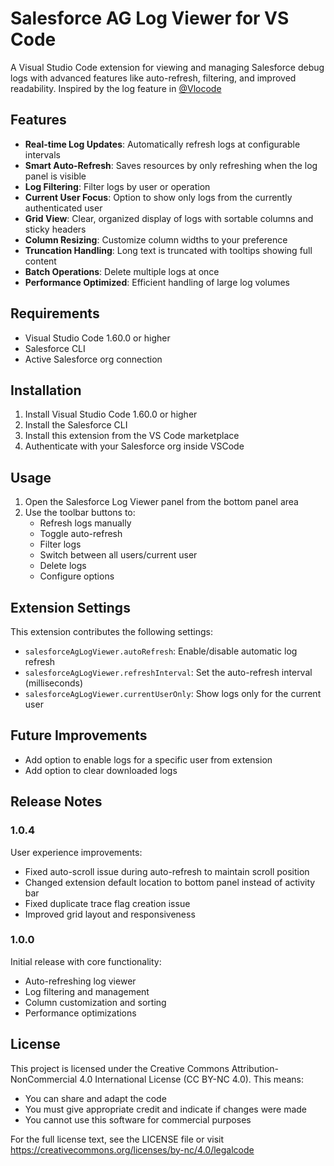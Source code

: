 # Salesforce AG Log Viewer for VS Code

A Visual Studio Code extension for viewing and managing Salesforce debug logs with advanced features like auto-refresh, filtering, and improved readability. Inspired by the log feature in [@Vlocode](https://github.com/Codeneos/vlocode)

## Features

* **Real-time Log Updates**: Automatically refresh logs at configurable intervals
* **Smart Auto-Refresh**: Saves resources by only refreshing when the log panel is visible
* **Log Filtering**: Filter logs by user or operation
* **Current User Focus**: Option to show only logs from the currently authenticated user
* **Grid View**: Clear, organized display of logs with sortable columns and sticky headers
* **Column Resizing**: Customize column widths to your preference
* **Truncation Handling**: Long text is truncated with tooltips showing full content
* **Batch Operations**: Delete multiple logs at once
* **Performance Optimized**: Efficient handling of large log volumes

## Requirements

* Visual Studio Code 1.60.0 or higher
* Salesforce CLI
* Active Salesforce org connection

## Installation

1. Install Visual Studio Code 1.60.0 or higher
2. Install the Salesforce CLI
3. Install this extension from the VS Code marketplace
4. Authenticate with your Salesforce org inside VSCode

## Usage

1. Open the Salesforce Log Viewer panel from the bottom panel area
2. Use the toolbar buttons to:
   * Refresh logs manually
   * Toggle auto-refresh
   * Filter logs
   * Switch between all users/current user
   * Delete logs
   * Configure options

## Extension Settings

This extension contributes the following settings:

* `salesforceAgLogViewer.autoRefresh`: Enable/disable automatic log refresh
* `salesforceAgLogViewer.refreshInterval`: Set the auto-refresh interval (milliseconds)
* `salesforceAgLogViewer.currentUserOnly`: Show logs only for the current user

## Future Improvements

   * Add option to enable logs for a specific user from extension
   * Add option to clear downloaded logs

## Release Notes

### 1.0.4

User experience improvements:
* Fixed auto-scroll issue during auto-refresh to maintain scroll position
* Changed extension default location to bottom panel instead of activity bar
* Fixed duplicate trace flag creation issue
* Improved grid layout and responsiveness

### 1.0.0

Initial release with core functionality:
* Auto-refreshing log viewer
* Log filtering and management
* Column customization and sorting
* Performance optimizations

## License

This project is licensed under the Creative Commons Attribution-NonCommercial 4.0 International License (CC BY-NC 4.0). This means:

* You can share and adapt the code
* You must give appropriate credit and indicate if changes were made
* You cannot use this software for commercial purposes

For the full license text, see the LICENSE file or visit https://creativecommons.org/licenses/by-nc/4.0/legalcode